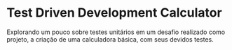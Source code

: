 # Test Driven Development Calculator

Explorando um pouco sobre testes unitários em um desafio realizado como projeto, a criação de uma calculadora básica, com seus devidos testes.
